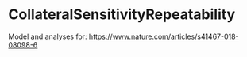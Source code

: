 # CollateralSensitivityRepeatability

Model and analyses for: https://www.nature.com/articles/s41467-018-08098-6
